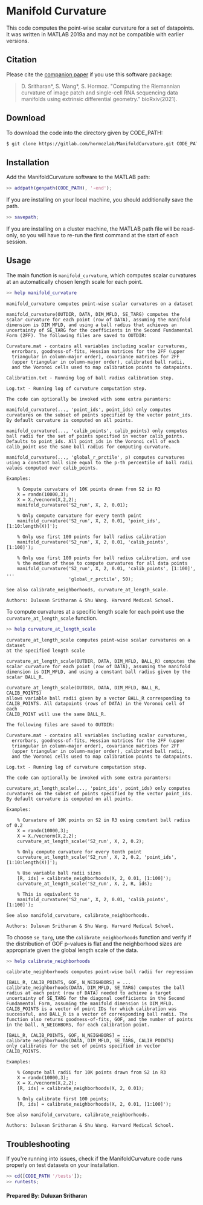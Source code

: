 # Manifold Curvature

This code computes the point-wise scalar curvature for a set of datapoints. It was written in MATLAB 2019a and may not be compatible with earlier versions.

## Citation

Please cite the [companion paper](https://doi.org/10.1101/2021.01.08.425885) if you use this software package:

> D. Sritharan*, S. Wang*, S. Hormoz. "Computing the Riemannian curvature of image patch and single-cell RNA sequencing data manifolds using extrinsic differential geometry." bioRxiv(2021).

## Download

To download the code into the directory given by CODE_PATH:

```bash
$ git clone https://gitlab.com/hormozlab/ManifoldCurvature.git CODE_PATH
```

## Installation

Add the ManifoldCurvature software to the MATLAB path:
	
```MATLAB
>> addpath(genpath(CODE_PATH), '-end');
```

If you are installing on your local machine, you should additionally save the path.

```MATLAB
>> savepath;
```

If you are installing on a cluster machine, the MATLAB path file will be read-only, so you will have to re-run the first command at the start of each session.

## Usage

The main function is `manifold_curvature`, which computes scalar curvatures at an automatically chosen length scale for each point.

```MATLAB
>> help manifold_curvature
```

    manifold_curvature computes point-wise scalar curvatures on a dataset
 
    manifold_curvature(OUTDIR, DATA, DIM_MFLD, SE_TARG) computes the 
    scalar curvature for each point (row of DATA), assuming the manifold 
    dimension is DIM_MFLD, and using a ball radius that achieves an
    uncertainty of SE_TARG for the coefficients in the Second Fundamental
    Form (2FF). The following files are saved to OUTDIR:
 
    Curvature.mat - contains all variables including scalar curvatures,
      errorbars, goodness-of-fits, Hessian matrices for the 2FF (upper 
      triangular in column-major order), covariance matrices for 2FF
      (upper triangular in column-major order), calibrated ball radii, 
      and the Voronoi cells used to map calibration points to datapoints.
 
    Calibration.txt - Running log of ball radius calibration step.
 
    Log.txt - Running log of curvature computation step.
 
    The code can optionally be invoked with some extra paramters:
 
    manifold_curvature(..., 'point_ids', point_ids) only computes
    curvatures on the subset of points specified by the vector point_ids. 
    By default curvature is computed on all points.
 
    manifold_curvature(..., 'calib_points', calib_points) only computes
    ball radii for the set of points specified in vector calib_points.
    Defaults to point_ids. All point_ids in the Voronoi cell of each
    calib_point use the same ball radius for computing curvature.
 
    manifold_curvature(..., 'global_r_prctile', p) computes curvatures 
    using a constant ball size equal to the p-th percentile of ball radii
    values computed over calib_points.
 
    Examples:
 
        % Compute curvature of 10K points drawn from S2 in R3
        X = randn(10000,3);
        X = X./vecnorm(X,2,2);
        manifold_curvature('S2_run', X, 2, 0.01);
 
        % Only compute curvature for every tenth point
        manifold_curvature('S2_run', X, 2, 0.01, 'point_ids', [1:10:length(X)]');
 
        % Only use first 100 points for ball radius calibration
        manifold_curvature('S2_run', X, 2, 0.01, 'calib_points', [1:100]');
 
        % Only use first 100 points for ball radius calibration, and use
        % the median of these to compute curvatures for all data points
        manifold_curvature('S2_run', X, 2, 0.01, 'calib_points', [1:100]', ...
                           'global_r_prctile', 50);
  
    See also calibrate_neighborhoods, curvature_at_length_scale.
 
    Authors: Duluxan Sritharan & Shu Wang. Harvard Medical School.

To compute curvatures at a specific length scale for each point use the `curvature_at_length_scale` function.

```MATLAB
>> help curvature_at_length_scale
```

    curvature_at_length_scale computes point-wise scalar curvatures on a dataset
    at the specified length scale
 
    curvature_at_length_scale(OUTDIR, DATA, DIM_MFLD, BALL_R) computes the 
    scalar curvature for each point (row of DATA), assuming the manifold 
    dimension is DIM_MFLD, and using a constant ball radius given by the 
    scalar BALL_R.
 
    curvature_at_length_scale(OUTDIR, DATA, DIM_MFLD, BALL_R, CALIB_POINTS) 
    allows variable ball radii given by a vector BALL_R corresponding to
    CALIB_POINTS. All datapoints (rows of DATA) in the Voronoi cell of each
    CALIB_POINT will use the same BALL_R.
 
    The following files are saved to OUTDIR:
 
    Curvature.mat - contains all variables including scalar curvatures,
      errorbars, goodness-of-fits, Hessian matrices for the 2FF (upper 
      triangular in column-major order), covariance matrices for 2FF
      (upper triangular in column-major order), calibrated ball radii, 
      and the Voronoi cells used to map calibration points to datapoints.
 
    Log.txt - Running log of curvature computation step.
 
    The code can optionally be invoked with some extra paramters:
 
    curvature_at_length_scale(..., 'point_ids', point_ids) only computes
    curvatures on the subset of points specified by the vector point_ids. 
    By default curvature is computed on all points.
 
    Examples:
 
        % Curvature of 10K points on S2 in R3 using constant ball radius of 0.2
        X = randn(10000,3);
        X = X./vecnorm(X,2,2);
        curvature_at_length_scale('S2_run', X, 2, 0.2);
 
        % Only compute curvature for every tenth point
        curvature_at_length_scale('S2_run', X, 2, 0.2, 'point_ids', [1:10:length(X)]');
 
        % Use variable ball radii sizes
        [R, ids] = calibrate_neighborhoods(X, 2, 0.01, [1:100]');
        curvature_at_length_scale('S2_run', X, 2, R, ids);
 
        % This is equivalent to
        manifold_curvature('S2_run', X, 2, 0.01, 'calib_points', [1:100]');
  
    See also manifold_curvature, calibrate_neighborhoods.

    Authors: Duluxan Sritharan & Shu Wang. Harvard Medical School.

To choose `se_targ`, use the `calibrate_neighborhoods` function and verify if the distribution of GOF p-values is flat and the neighborhood sizes are appropriate given the global length scale of the data.

```MATLAB
>> help calibrate_neighborhoods
```

    calibrate_neighborhoods computes point-wise ball radii for regression
 
    [BALL_R, CALIB_POINTS, GOF, N_NEIGHBORS] = ...
    calibrate_neighborhoods(DATA, DIM_MFLD, SE_TARG) computes the ball 
    radius at each point (row of DATA) needed to achieve a target 
    uncertainty of SE_TARG for the diagonal coefficients in the Second 
    Fundamental Form, assuming the manifold dimension is DIM_MFLD. 
    CALIB_POINTS is a vector of point IDs for which calibration was 
    successful, and BALL_R is a vector of corresponding ball radii. The
    function also returns goodness-of-fits, GOF, and the number of points 
    in the ball, N_NEIGHBORS, for each calibration point.
 
    [BALL_R, CALIB_POINTS, GOF, N_NEIGHBORS] = ...
    calibrate_neighborhoods(DATA, DIM_MFLD, SE_TARG, CALIB_POINTS) 
    only calibrates for the set of points specified in vector CALIB_POINTS.
 
    Examples:
 
        % Compute ball radii for 10K points drawn from S2 in R3
        X = randn(10000,3);
        X = X./vecnorm(X,2,2);
        [R, ids] = calibrate_neighborhoods(X, 2, 0.01);
 
        % Only calibrate first 100 points;
        [R, ids] = calibrate_neighborhoods(X, 2, 0.01, [1:100]');
 
    See also manifold_curvature, calibrate_neighborhoods.
 
    Authors: Duluxan Sritharan & Shu Wang. Harvard Medical School.

## Troubleshooting

If you're running into issues, check if the ManifoldCurvature code runs properly on test datasets on your installation.

```MATLAB
>> cd([CODE_PATH '/tests']);
>> runtests;
```

#### Prepared By: Duluxan Sritharan
